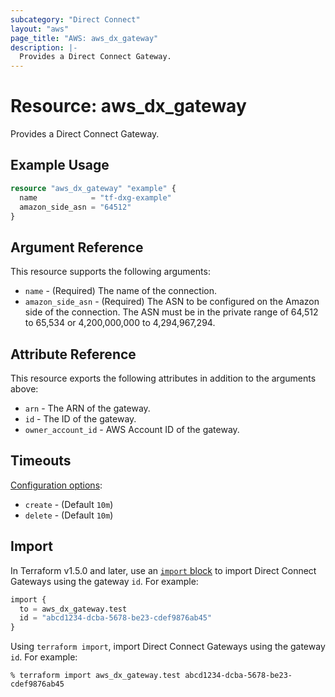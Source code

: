 ```yaml
---
subcategory: "Direct Connect"
layout: "aws"
page_title: "AWS: aws_dx_gateway"
description: |-
  Provides a Direct Connect Gateway.
---
```


# Resource: aws_dx_gateway

Provides a Direct Connect Gateway.

## Example Usage

```terraform
resource "aws_dx_gateway" "example" {
  name            = "tf-dxg-example"
  amazon_side_asn = "64512"
}
```

## Argument Reference

This resource supports the following arguments:

* `name` - (Required) The name of the connection.
* `amazon_side_asn` - (Required) The ASN to be configured on the Amazon side of the connection. The ASN must be in the private range of 64,512 to 65,534 or 4,200,000,000 to 4,294,967,294.

## Attribute Reference

This resource exports the following attributes in addition to the arguments above:

* `arn` - The ARN of the gateway.
* `id` - The ID of the gateway.
* `owner_account_id` - AWS Account ID of the gateway.

## Timeouts

[Configuration options](https://developer.hashicorp.com/terraform/language/resources/syntax#operation-timeouts):

- `create` - (Default `10m`)
- `delete` - (Default `10m`)

## Import

In Terraform v1.5.0 and later, use an [`import` block](https://developer.hashicorp.com/terraform/language/import) to import Direct Connect Gateways using the gateway `id`. For example:

```terraform
import {
  to = aws_dx_gateway.test
  id = "abcd1234-dcba-5678-be23-cdef9876ab45"
}
```

Using `terraform import`, import Direct Connect Gateways using the gateway `id`. For example:

```console
% terraform import aws_dx_gateway.test abcd1234-dcba-5678-be23-cdef9876ab45
```

